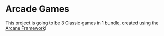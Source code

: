 # Arcade Games

This project is going to be 3 Classic games in 1 bundle, created using the [Arcane Framework](https://github.com/Atomix-Software/arcane_framework)!